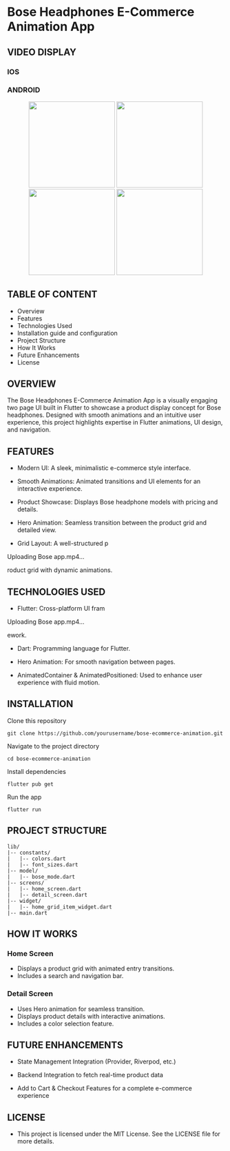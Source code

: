 # Bose Headphones E-Commerce Animation App

## VIDEO DISPLAY

### IOS
<a href="https://github.com/user-attachments/assets/18b9284d-22d9-4c38-b878-22da8bfe7034" align="center" target="_blank"></a>

### ANDROID
<a href="https://github.com/user-attachments/assets/ac054540-6e3f-411d-874f-8718e3dc5b29" align="center" target="_blank"></a>

<p align="center">
  <img src="https://github.com/user-attachments/assets/0c135453-ab9c-4f9a-86c4-684d6ecc3286" width="200"/>
  <img src="https://github.com/user-attachments/assets/f6e282cf-0139-4c7c-9881-d5dcc120de93" width="200"/>
  <img src="https://github.com/user-attachments/assets/92776cc5-9255-43ed-8327-e1bae2d037f5" width="200"/>
  <img src="https://github.com/user-attachments/assets/06e760aa-4ad2-4e03-b24b-7548090335e1" width="200"/>
</p>

## TABLE OF CONTENT
- Overview
- Features
- Technologies Used
- Installation guide and configuration
- Project Structure
- How It Works
- Future Enhancements
- License

## OVERVIEW
The Bose Headphones E-Commerce Animation App is a visually engaging two page UI built in Flutter to showcase a product display concept for Bose headphones. Designed with smooth animations and an intuitive user experience, this project highlights expertise in Flutter animations, UI design, and navigation.

## FEATURES
- Modern UI: A sleek, minimalistic e-commerce style interface.

- Smooth Animations: Animated transitions and UI elements for an interactive experience.

- Product Showcase: Displays Bose headphone models with pricing and details.

- Hero Animation: Seamless transition between the product grid and detailed view.

- Grid Layout: A well-structured p

Uploading Bose app.mp4…

roduct grid with dynamic animations.

## TECHNOLOGIES USED
- Flutter: Cross-platform UI fram

Uploading Bose app.mp4…

ework.

- Dart: Programming language for Flutter.

- Hero Animation: For smooth navigation between pages.

- AnimatedContainer & AnimatedPositioned: Used to enhance user experience with fluid motion.

## INSTALLATION
Clone this repository
```
git clone https://github.com/yourusername/bose-ecommerce-animation.git
```

Navigate to the project directory
```
cd bose-ecommerce-animation
```

Install dependencies
```
flutter pub get
```

Run the app
```
flutter run
```

## PROJECT STRUCTURE
```
lib/
|-- constants/
|   |-- colors.dart
|   |-- font_sizes.dart
|-- model/
|   |-- bose_mode.dart
|-- screens/
|   |-- home_screen.dart
|   |-- detail_screen.dart
|-- widget/
|   |-- home_grid_item_widget.dart
|-- main.dart
```

## HOW IT WORKS
### Home Screen
- Displays a product grid with animated entry transitions.
- Includes a search and navigation bar.

### Detail Screen
- Uses Hero animation for seamless transition.
- Displays product details with interactive animations.
- Includes a color selection feature.

## FUTURE ENHANCEMENTS
- State Management Integration (Provider, Riverpod, etc.)

- Backend Integration to fetch real-time product data

- Add to Cart & Checkout Features for a complete e-commerce experience

## LICENSE
- This project is licensed under the MIT License. See the LICENSE file for more details.
